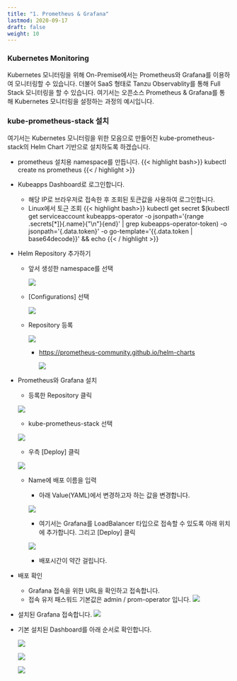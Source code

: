 ```yaml
---
title: "1. Prometheus & Grafana"
lastmod: 2020-09-17
draft: false
weight: 10
---
```


### Kubernetes Monitoring
Kubernetes 모니터링을 위해 On-Premise에서는 Prometheus와 Grafana를 이용하여 모니터링할 수 있습니다. 더불어 SaaS 형태로 Tanzu Observablity를 통해 Full Stack 모니터링을 할 수 있습니다. 여기서는 오픈소스 Prometheus & Grafana를 통해 Kubernetes 모니터링을 설정하는 과정의 예시입니다.


### kube-prometheus-stack 설치
여기서는 Kubernetes 모니터링을 위한 모음으로 만들어진 kube-prometheus-stack의 Helm Chart 기반으로 설치하도록 하겠습니다.

- prometheus 설치용 namespace를 만듭니다.
{{< highlight bash>}}
kubectl create ns prometheus
{{< / highlight >}}

- Kubeapps Dashboard로 로그인합니다.
  * 해당 IP로 브라우저로 접속한 후 조회된 토큰값을 사용하여 로그인합니다.
  * Linux에서 토근 조회
{{< highlight bash>}}
kubectl get secret $(kubectl get serviceaccount kubeapps-operator -o jsonpath='{range .secrets[*]}{.name}{"\n"}{end}' | grep kubeapps-operator-token) -o jsonpath='{.data.token}' -o go-template='{{.data.token | base64decode}}' && echo
{{< / highlight >}}

- Helm Repository 추가하기
  * 앞서 생성한 namespace를 선택

    ![](images/prometheus-0.png)

  * [Configurations] 선택

    ![](images/prometheus-1.png) 

  * Repository 등록

    ![](images/prometheus-2-0.png) 

    + https://prometheus-community.github.io/helm-charts 

      ![](images/prometheus-2.png)   

- Prometheus와 Grafana 설치
  * 등록한 Repository 클릭

  ![](images/prometheus-3.png)  

  * kube-prometheus-stack 선택

  ![](images/prometheus-4.png)  

  * 우측 [Deploy] 클릭

  ![](images/prometheus-5.png)

  * Name에 배포 이름을 입력
    + 아래 Value(YAML)에서 변경하고자 하는 값을 변경합니다.

    ![](images/prometheus-6.png) 

    + 여기서는 Grafana를 LoadBalancer 타입으로 접속할 수 있도록 아래 위치에 추가합니다. 그리고 [Deploy] 클릭

    ![](images/prometheus-7.png)

    + 배포시간이 약간 걸립니다.

- 배포 확인
  * Grafana 접속을 위한 URL을 확인하고 접속합니다.
  * 접속 유저 패스워드 기본값은 admin / prom-operator 입니다.
  ![](images/prometheus-9.png)  

- 설치된 Grafana 접속합니다.
  ![](images/prometheus-10.png)  

- 기본 설치된 Dashboard를 아래 순서로 확인합니다.  

  ![](images/prometheus-11.png)

  ![](images/prometheus-12.png)

  ![](images/prometheus-13.png)  
